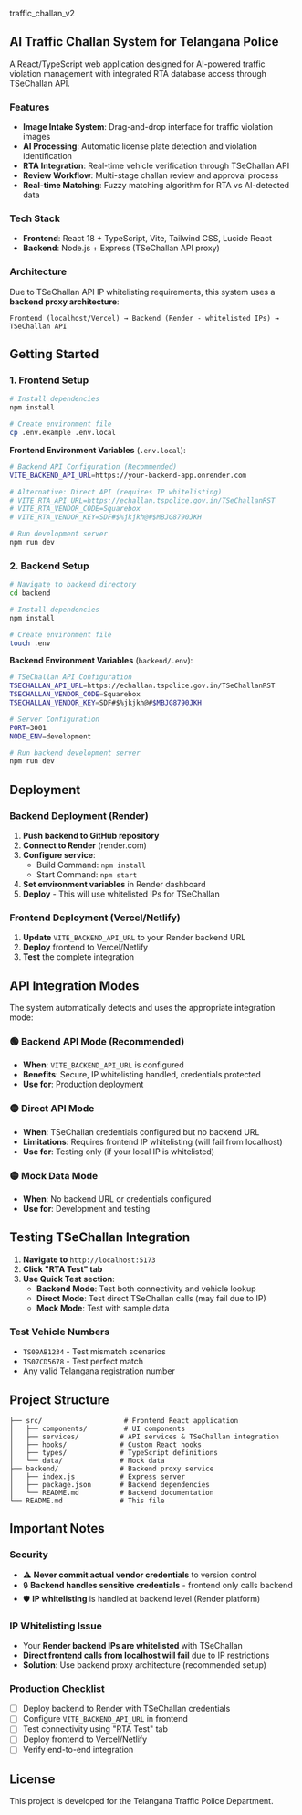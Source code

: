 traffic_challan_v2

## AI Traffic Challan System for Telangana Police

A React/TypeScript web application designed for AI-powered traffic violation management with integrated RTA database access through TSeChallan API.

### Features

- **Image Intake System**: Drag-and-drop interface for traffic violation images
- **AI Processing**: Automatic license plate detection and violation identification
- **RTA Integration**: Real-time vehicle verification through TSeChallan API
- **Review Workflow**: Multi-stage challan review and approval process
- **Real-time Matching**: Fuzzy matching algorithm for RTA vs AI-detected data

### Tech Stack

- **Frontend**: React 18 + TypeScript, Vite, Tailwind CSS, Lucide React
- **Backend**: Node.js + Express (TSeChallan API proxy)

### Architecture

Due to TSeChallan API IP whitelisting requirements, this system uses a **backend proxy architecture**:

```
Frontend (localhost/Vercel) → Backend (Render - whitelisted IPs) → TSeChallan API
```

## Getting Started

### 1. Frontend Setup

```bash
# Install dependencies
npm install

# Create environment file
cp .env.example .env.local
```

**Frontend Environment Variables** (`.env.local`):
```bash
# Backend API Configuration (Recommended)
VITE_BACKEND_API_URL=https://your-backend-app.onrender.com

# Alternative: Direct API (requires IP whitelisting)
# VITE_RTA_API_URL=https://echallan.tspolice.gov.in/TSeChallanRST
# VITE_RTA_VENDOR_CODE=Squarebox
# VITE_RTA_VENDOR_KEY=SDF#$%jkjkh@#$MBJG8790JKH
```

```bash
# Run development server
npm run dev
```

### 2. Backend Setup

```bash
# Navigate to backend directory
cd backend

# Install dependencies
npm install

# Create environment file
touch .env
```

**Backend Environment Variables** (`backend/.env`):
```bash
# TSeChallan API Configuration
TSECHALLAN_API_URL=https://echallan.tspolice.gov.in/TSeChallanRST
TSECHALLAN_VENDOR_CODE=Squarebox
TSECHALLAN_VENDOR_KEY=SDF#$%jkjkh@#$MBJG8790JKH

# Server Configuration  
PORT=3001
NODE_ENV=development
```

```bash
# Run backend development server
npm run dev
```

## Deployment

### Backend Deployment (Render)

1. **Push backend to GitHub repository**
2. **Connect to Render** (render.com)
3. **Configure service**:
   - Build Command: `npm install`
   - Start Command: `npm start`
4. **Set environment variables** in Render dashboard
5. **Deploy** - This will use whitelisted IPs for TSeChallan

### Frontend Deployment (Vercel/Netlify)

1. **Update** `VITE_BACKEND_API_URL` to your Render backend URL
2. **Deploy** frontend to Vercel/Netlify
3. **Test** the complete integration

## API Integration Modes

The system automatically detects and uses the appropriate integration mode:

### 🟢 Backend API Mode (Recommended)
- **When**: `VITE_BACKEND_API_URL` is configured
- **Benefits**: Secure, IP whitelisting handled, credentials protected
- **Use for**: Production deployment

### 🟡 Direct API Mode
- **When**: TSeChallan credentials configured but no backend URL
- **Limitations**: Requires frontend IP whitelisting (will fail from localhost)
- **Use for**: Testing only (if your local IP is whitelisted)

### 🟡 Mock Data Mode
- **When**: No backend URL or credentials configured
- **Use for**: Development and testing

## Testing TSeChallan Integration

1. **Navigate to** `http://localhost:5173`
2. **Click "RTA Test" tab**
3. **Use Quick Test section**:
   - **Backend Mode**: Test both connectivity and vehicle lookup
   - **Direct Mode**: Test direct TSeChallan calls (may fail due to IP)
   - **Mock Mode**: Test with sample data

### Test Vehicle Numbers
- `TS09AB1234` - Test mismatch scenarios
- `TS07CD5678` - Test perfect match
- Any valid Telangana registration number

## Project Structure

```
├── src/                    # Frontend React application
│   ├── components/         # UI components
│   ├── services/          # API services & TSeChallan integration
│   ├── hooks/             # Custom React hooks
│   ├── types/             # TypeScript definitions
│   └── data/              # Mock data
├── backend/               # Backend proxy service
│   ├── index.js           # Express server
│   ├── package.json       # Backend dependencies
│   └── README.md          # Backend documentation
└── README.md              # This file
```

## Important Notes

### Security
- ⚠️ **Never commit actual vendor credentials** to version control
- 🔒 **Backend handles sensitive credentials** - frontend only calls backend
- 🛡️ **IP whitelisting** is handled at backend level (Render platform)

### IP Whitelisting Issue
- Your **Render backend IPs are whitelisted** with TSeChallan
- **Direct frontend calls from localhost will fail** due to IP restrictions
- **Solution**: Use backend proxy architecture (recommended setup)

### Production Checklist
- [ ] Deploy backend to Render with TSeChallan credentials
- [ ] Configure `VITE_BACKEND_API_URL` in frontend
- [ ] Test connectivity using "RTA Test" tab
- [ ] Deploy frontend to Vercel/Netlify
- [ ] Verify end-to-end integration

## License

This project is developed for the Telangana Traffic Police Department.
